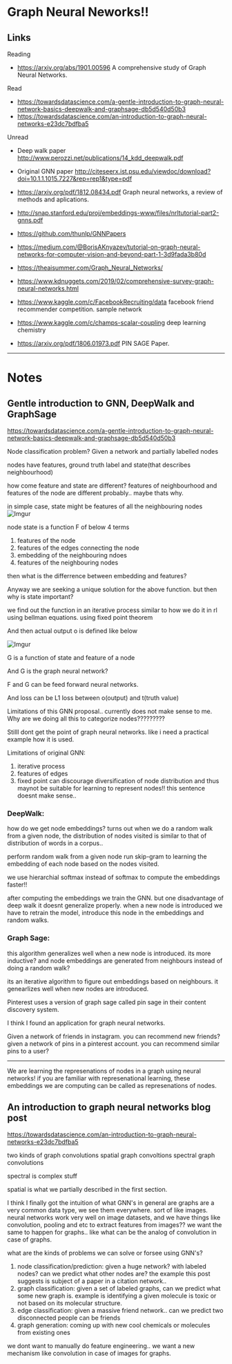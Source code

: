 # Graph Neural Neworks!!

## Links

Reading
* https://arxiv.org/abs/1901.00596 A comprehensive study of Graph Neural Networks.

Read
* https://towardsdatascience.com/a-gentle-introduction-to-graph-neural-network-basics-deepwalk-and-graphsage-db5d540d50b3
* https://towardsdatascience.com/an-introduction-to-graph-neural-networks-e23dc7bdfba5

Unread
* Deep walk paper http://www.perozzi.net/publications/14_kdd_deepwalk.pdf
* Original GNN paper http://citeseerx.ist.psu.edu/viewdoc/download?doi=10.1.1.1015.7227&rep=rep1&type=pdf
* https://arxiv.org/pdf/1812.08434.pdf Graph neural networks, a review of methods and aplications.
* http://snap.stanford.edu/proj/embeddings-www/files/nrltutorial-part2-gnns.pdf
* https://github.com/thunlp/GNNPapers
* https://medium.com/@BorisAKnyazev/tutorial-on-graph-neural-networks-for-computer-vision-and-beyond-part-1-3d9fada3b80d
* https://theaisummer.com/Graph_Neural_Networks/
* https://www.kdnuggets.com/2019/02/comprehensive-survey-graph-neural-networks.html


* https://www.kaggle.com/c/FacebookRecruiting/data facebook friend recommender competition. sample network
* https://www.kaggle.com/c/champs-scalar-coupling deep learning chemistry
* https://arxiv.org/pdf/1806.01973.pdf PIN SAGE Paper.

-------------------------------------
# Notes

## Gentle introduction to GNN, DeepWalk and GraphSage

https://towardsdatascience.com/a-gentle-introduction-to-graph-neural-network-basics-deepwalk-and-graphsage-db5d540d50b3

Node classification problem? Given a network and partially labelled nodes

nodes have features, ground truth label and state(that describes neighbourhood)

how come feature and state are different?
features of neighbourhood and features of the node are different probably.. maybe thats why.

in simple case, state might be features of all the neighbouring nodes
![Imgur](https://imgur.com/LT7jcDL.jpg)

node state is a function F of below 4 terms
1. features of the node
2. features of the edges connecting the node
3. embedding of the neighbouring ndoes
4. features of the neighbouring nodes

then what is the differrence between embedding and features?


Anyway we are seeking a unique solution for the above function. but then why is state important?

we find out the function in an iterative process similar to how we do it in rl using bellman equations. using fixed point theorem

And then actual output o is defined like below

![Imgur](https://imgur.com/CUCcvLR.jpg)

G is a function of state and feature of a node

And G is the graph neural network?

F and G can be feed forward neural networks.

And loss can be L1 loss between o(output) and t(truth value)


Limitations of this GNN proposal.. currently does not make sense to me.
Why are we doing all this to categorize nodes?????????


Stilll dont get the point of graph neural networks. like i need a practical example how it is used.

Limitations of original GNN:
1. iterative process
2. features of edges
3. fixed point can discourage diversification of node distribution and thus maynot be suitable for learning to represent nodes!! this sentence doesnt make sense..


### DeepWalk:

how do we get node embeddings?
turns out when we do a random walk from a given node, the distribution of nodes visited is similar to that of distribution of words in a corpus..

perform random walk from a given node
run skip-gram to learning the embedding of each node based on the nodes visited.

we use hierarchial softmax instead of softmax to compute the embeddings faster!!

after computing the embeddings we train the GNN.
but one disadvantage of deep walk it doesnt generalize properly. when a new node is introduced we have to retrain the model, introduce this node in the embeddings and random walks.


### Graph Sage:

this algorithm generalizes well when a new node is introduced. its more inductive? and node embeddings are generated from neighbours instead of doing a random walk?

its an iterative algorithm to figure out embeddings based on neighbours. it genearlizes well when new nodes are introduced.

Pinterest uses a version of graph sage called pin sage in their content discovery system.

I think I found an application for graph neural networks.

Given a network of friends in instagram. you can recommend new friends?
given a network of pins in a pinterest account. you can recommend similar pins to a user?

---------------------------------

We are learning the represenations of nodes in a graph using neural networks! if you are familiar with represenational learning, these embeddings we are computing can be called as represenations of nodes.



## An introduction to graph neural networks blog post
https://towardsdatascience.com/an-introduction-to-graph-neural-networks-e23dc7bdfba5

two kinds of graph convolutions
spatial graph convoltions
spectral graph convolutions

spectral is complex stuff

spatial is what we partially described in the first section.

I think I finally got the intuition of what GNN's in general are
graphs are a very common data type, we see them everywhere. sort of like images.
neural networks work very well on image datasets, and we have things like convolution, pooling and etc to extract features from images??
we want the same to happen for graphs.. like what can be the analog of convolution in case of graphs.

what are the kinds of problems we can solve or forsee using GNN's?
1. node classification/prediction: given a huge network? with labeled nodes? can we predict what other nodes are? the example this post suggests is subject of a paper in a citation network..
2. graph  classification: given a set of labeled graphs, can we predict what some new graph is. example is identifying a given molecule is toxic or not based on its molecular structure.
3. edge classification: given a massive friend network.. can we predict two disconnected people can be friends
4. graph generation: coming up with new cool chemicals or molecules from existing ones

we dont want to manually do feature engineering.. we want a new mechanism like convolution in case of images for graphs.






